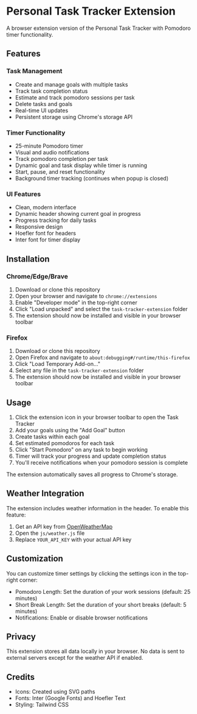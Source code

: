 # Personal Task Tracker Extension

A browser extension version of the Personal Task Tracker with Pomodoro timer functionality.

## Features

### Task Management
- Create and manage goals with multiple tasks
- Track task completion status
- Estimate and track pomodoro sessions per task
- Delete tasks and goals
- Real-time UI updates
- Persistent storage using Chrome's storage API

### Timer Functionality
- 25-minute Pomodoro timer
- Visual and audio notifications
- Track pomodoro completion per task
- Dynamic goal and task display while timer is running
- Start, pause, and reset functionality
- Background timer tracking (continues when popup is closed)

### UI Features
- Clean, modern interface
- Dynamic header showing current goal in progress
- Progress tracking for daily tasks
- Responsive design
- Hoefler font for headers
- Inter font for timer display

## Installation

### Chrome/Edge/Brave
1. Download or clone this repository
2. Open your browser and navigate to `chrome://extensions`
3. Enable "Developer mode" in the top-right corner
4. Click "Load unpacked" and select the `task-tracker-extension` folder
5. The extension should now be installed and visible in your browser toolbar

### Firefox
1. Download or clone this repository
2. Open Firefox and navigate to `about:debugging#/runtime/this-firefox`
3. Click "Load Temporary Add-on..."
4. Select any file in the `task-tracker-extension` folder
5. The extension should now be installed and visible in your browser toolbar

## Usage

1. Click the extension icon in your browser toolbar to open the Task Tracker
2. Add your goals using the "Add Goal" button
3. Create tasks within each goal
4. Set estimated pomodoros for each task
5. Click "Start Pomodoro" on any task to begin working
6. Timer will track your progress and update completion status
7. You'll receive notifications when your pomodoro session is complete

The extension automatically saves all progress to Chrome's storage.

## Weather Integration

The extension includes weather information in the header. To enable this feature:
1. Get an API key from [OpenWeatherMap](https://openweathermap.org/api)
2. Open the `js/weather.js` file
3. Replace `YOUR_API_KEY` with your actual API key

## Customization

You can customize timer settings by clicking the settings icon in the top-right corner:
- Pomodoro Length: Set the duration of your work sessions (default: 25 minutes)
- Short Break Length: Set the duration of your short breaks (default: 5 minutes)
- Notifications: Enable or disable browser notifications

## Privacy

This extension stores all data locally in your browser. No data is sent to external servers except for the weather API if enabled.

## Credits

- Icons: Created using SVG paths
- Fonts: Inter (Google Fonts) and Hoefler Text
- Styling: Tailwind CSS
